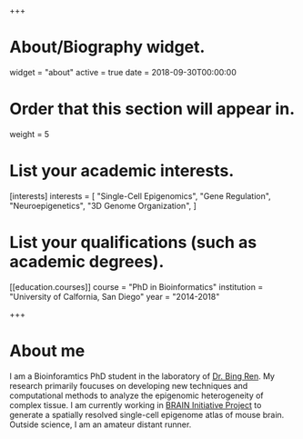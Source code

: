 +++
# About/Biography widget.
widget = "about"
active = true
date = 2018-09-30T00:00:00

# Order that this section will appear in.
weight = 5

# List your academic interests.
[interests]
  interests = [
    "Single-Cell Epigenomics",
    "Gene Regulation",
    "Neuroepigenetics",
    "3D Genome Organization",
  ]

# List your qualifications (such as academic degrees).
[[education.courses]]
  course = "PhD in Bioinformatics"
  institution = "University of Calfornia, San Diego"
  year = "2014-2018"

+++

# About me
I am a Bioinforamtics PhD student in the laboratory of [Dr. Bing Ren](https://www.ludwigcancerresearch.org/location/san-diego-branch/bing-ren-lab). My research primarily foucuses on developing new techniques and computational methods to analyze the epigenomic heterogeneity of complex tissue. I am currently working in [BRAIN Initiative Project](https://www.braininitiative.nih.gov/) to generate a spatially resolved single-cell epigenome atlas of mouse brain. Outside science, I am an amateur distant runner. 

